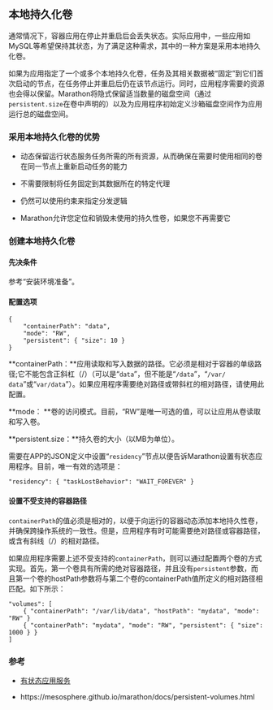 ## 本地持久化卷

通常情况下，容器应用在停止并重启后会丢失状态。实际应用中，一些应用如MySQL等希望保持其状态，为了满足这种需求，其中的一种方案是采用本地持久化卷。

如果为应用指定了一个或多个本地持久化卷，任务及其相关数据被“固定”到它们首次启动的节点，在任务停止并重启后仍在该节点运行。同时，应用程序需要的资源也会得以保留。Marathon将隐式保留适当数量的磁盘空间（通过`persistent.size`在卷中声明的）以及为应用程序初始定义沙箱磁盘空间作为应用运行总的磁盘空间。

### 采用本地持久化卷的优势

* 动态保留运行状态服务任务所需的所有资源，从而确保在需要时使用相同的卷在同一节点上重新启动任务的能力

* 不需要限制将任务固定到其数据所在的特定代理

* 仍然可以使用约束来指定分发逻辑

* Marathon允许您定位和销毁未使用的持久性卷，如果您不再需要它


### 创建本地持久化卷

#### 先决条件

参考“安装环境准备”。

#### 配置选项

```
{ 
    "containerPath": "data", 
    "mode": "RW", 
    "persistent": { "size": 10 }
}
```

**containerPath：**应用读取和写入数据的路径。它必须是相对于容器的单级路径;它不能包含正斜杠（\/）（可以是“`data`”，但不能是“`/data`”，“`/var/ data`”或“`var/data`”）。如果应用程序需要绝对路径或带斜杠的相对路径，请使用此配置。

**mode： **卷的访问模式。目前，“RW”是唯一可选的值，可以让应用从卷读取和写入卷。

**persistent.size：**持久卷的大小（以MB为单位）。

需要在APP的JSON定义中设置“`residency`”节点以便告诉Marathon设置有状态应用程序。目前，唯一有效的选项是：

```
"residency": { "taskLostBehavior": "WAIT_FOREVER" }
```

#### 设置不受支持的容器路径

`containerPath`的值必须是相对的，以便于向运行的容器动态添加本地持久性卷，并确保跨操作系统的一致性。但是，应用程序有时可能需要绝对路径或容器路径，或含有斜线（\/）的相对路径。

如果应用程序需要上述不受支持的`containerPath`，则可以通过配置两个卷的方式实现。首先，第一个卷具有所需的绝对容器路径，并且没有`persistent`参数，而且第一个卷的hostPath参数将与第二个卷的containerPath值所定义的相对路径相匹配。如下所示：

```
"volumes": [
    { "containerPath": "/var/lib/data", "hostPath": "mydata", "mode": "RW" }
    { "containerPath": "mydata", "mode": "RW", "persistent": { "size": 1000 } }
]
```

### 参考

* [有状态应用服务](/dcos-service-stateful.md)

* https:\/\/mesosphere.github.io\/marathon\/docs\/persistent-volumes.html


